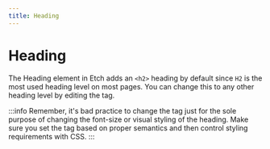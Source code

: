 ```yaml
---
title: Heading
---
```


# Heading

The Heading element in Etch adds an `<h2>` heading by default since `H2` is the most used heading level on most pages. You can change this to any other heading level by editing the tag.

:::info
Remember, it's bad practice to change the tag just for the sole purpose of changing the font-size or visual styling of the heading. Make sure you set the tag based on proper semantics and then control styling requirements with CSS.
:::
